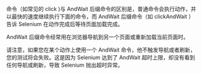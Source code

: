 命令（如常见的 click )与 AndWait 后缀命令的区别是，普通命令会执行动作，并以最快的速度继续执行下面的命令，而 AndWait 后缀命令（如 clickAndWait ）告诉 Selenium 在动作完成后等待页面加载完成。

AndWait 后缀命令经常用在浏览器导航到另一个页面或重新加载当前页面时。 

请注意，如果您在某个动作上使用一个 AndWait 命令，他不触发导航或者刷新，您的测试将会失败。这是因为 Selenium 达到了 AndWait 超时上限，却没有看到任何导航或刷新，导致 Selenium 抛出超时异常。
